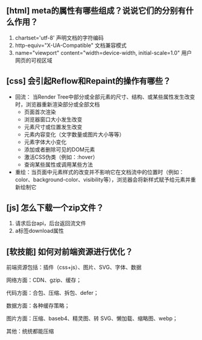 ## [html] meta的属性有哪些组成？说说它们的分别有什么作用？

1. chartset='utf-8' 声明文档的字符编码
2. http-equiv="X-UA-Compatible" 文档兼容模式
3. name="viewport" content="width=device-width, initial-scale=1.0" 用户网页的可视区域

## [css] 会引起Reflow和Repaint的操作有哪些？

* 回流： 当Render Tree中部分或全部元素的尺寸、结构、或某些属性发生改变时，浏览器重新渲染部分或全部文档
  * 页面首次渲染
  * 浏览器窗口大小发生改变
  * 元素尺寸或位置发生改变
  * 元素内容变化（文字数量或图片大小等等）
  * 元素字体大小变化
  * 添加或者删除可见的DOM元素
  * 激活CSS伪类（例如：:hover）
  * 查询某些属性或调用某些方法
* 重绘：当页面中元素样式的改变并不影响它在文档流中的位置时（例如：color、background-color、visibility等），浏览器会将新样式赋予给元素并重新绘制它

## [js] 怎么下载一个zip文件？

1. 请求后台api，后台返回流文件
2. a标签download属性

## [软技能] 如何对前端资源进行优化？

前端资源包括：插件（css+js）、图片、SVG、字体、数据

网络方面：CDN、gzip、缓存；

代码方面：合包、压缩、拆包、defer；

数据方面：各种缓存策略；

图片方面：压缩、baseb4、精灵图、转 SVG、懒加载、缩略图、webp；

其他：统统都能压缩
